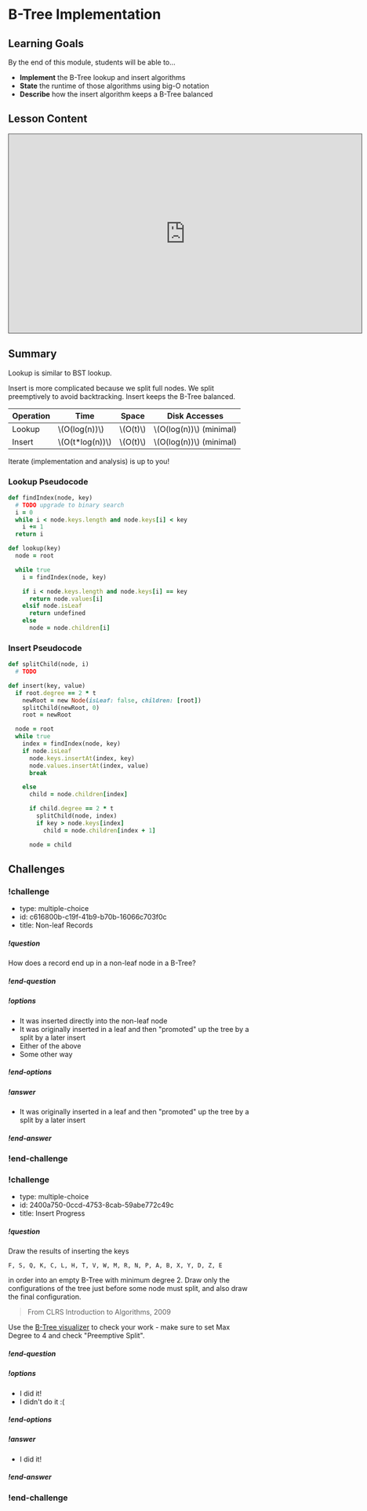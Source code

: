 # B-Tree Implementation

## Learning Goals

By the end of this module, students will be able to...

* **Implement** the B-Tree lookup and insert algorithms
* **State** the runtime of those algorithms using big-O notation
* **Describe** how the insert algorithm keeps a B-Tree balanced

## Lesson Content

<iframe src="https://adaacademy.hosted.panopto.com/Panopto/Pages/Embed.aspx?id=d341a60a-54c2-4327-a501-abdd013996e2&autoplay=false&offerviewer=true&showtitle=true&showbrand=false&start=0&interactivity=all" width=720 height=405 style="border: 1px solid #464646;" allowfullscreen allow="autoplay"></iframe>

## Summary

Lookup is similar to BST lookup.

Insert is more complicated because we split full nodes. We split preemptively to avoid backtracking. Insert keeps the B-Tree balanced.

| Operation | Time              | Space      | Disk Accesses             |
| --------- | ----------------- | ---------- | ------------------------- |
| Lookup    | \\(O(log(n))\\)   | \\(O(t)\\) | \\(O(log(n))\\) (minimal) |
| Insert    | \\(O(t*log(n))\\) | \\(O(t)\\) | \\(O(log(n))\\) (minimal) |

Iterate (implementation and analysis) is up to you!

### Lookup Pseudocode

```ruby
def findIndex(node, key)
  # TODO upgrade to binary search
  i = 0
  while i < node.keys.length and node.keys[i] < key
    i += 1
  return i

def lookup(key)
  node = root

  while true
    i = findIndex(node, key)

    if i < node.keys.length and node.keys[i] == key
      return node.values[i]
    elsif node.isLeaf
      return undefined
    else
      node = node.children[i]
```

### Insert Pseudocode

```ruby
def splitChild(node, i)
  # TODO

def insert(key, value)
  if root.degree == 2 * t
    newRoot = new Node(isLeaf: false, children: [root])
    splitChild(newRoot, 0)
    root = newRoot

  node = root
  while true
    index = findIndex(node, key)
    if node.isLeaf
      node.keys.insertAt(index, key)
      node.values.insertAt(index, value)
      break

    else
      child = node.children[index]

      if child.degree == 2 * t
        splitChild(node, index)
        if key > node.keys[index]
          child = node.children[index + 1]

      node = child
```

## Challenges

<!-- >>>>>>>>>>>>>>>>>>>>>> BEGIN CHALLENGE >>>>>>>>>>>>>>>>>>>>>> -->
<!-- Replace everything in square brackets [] and remove brackets  -->

### !challenge

* type: multiple-choice
* id: c616800b-c19f-41b9-b70b-16066c703f0c
* title: Non-leaf Records

##### !question

How does a record end up in a non-leaf node in a B-Tree?

##### !end-question

##### !options

* It was inserted directly into the non-leaf node
* It was originally inserted in a leaf and then "promoted" up the tree by a split by a later insert
* Either of the above
* Some other way

##### !end-options

##### !answer

* It was originally inserted in a leaf and then "promoted" up the tree by a split by a later insert

##### !end-answer

### !end-challenge

<!-- ======================= END CHALLENGE ======================= -->
<!-- >>>>>>>>>>>>>>>>>>>>>> BEGIN CHALLENGE >>>>>>>>>>>>>>>>>>>>>> -->
<!-- Replace everything in square brackets [] and remove brackets  -->

### !challenge

* type: multiple-choice
* id: 2400a750-0ccd-4753-8cab-59abe772c49c
* title: Insert Progress

##### !question

Draw the results of inserting the keys

```
F, S, Q, K, C, L, H, T, V, W, M, R, N, P, A, B, X, Y, D, Z, E
```

in order into an empty B-Tree with minimum degree 2. Draw only the configurations of the tree just before some node must split, and also draw the final configuration.

> From CLRS Introduction to Algorithms, 2009

Use the [B-Tree visualizer](https://www.cs.usfca.edu/~galles/visualization/BTree.html) to check your work - make sure to set Max Degree to 4 and check "Preemptive Split".

##### !end-question

##### !options

* I did it!
* I didn't do it :(

##### !end-options

##### !answer

* I did it!

##### !end-answer

### !end-challenge

<!-- ======================= END CHALLENGE ======================= -->

